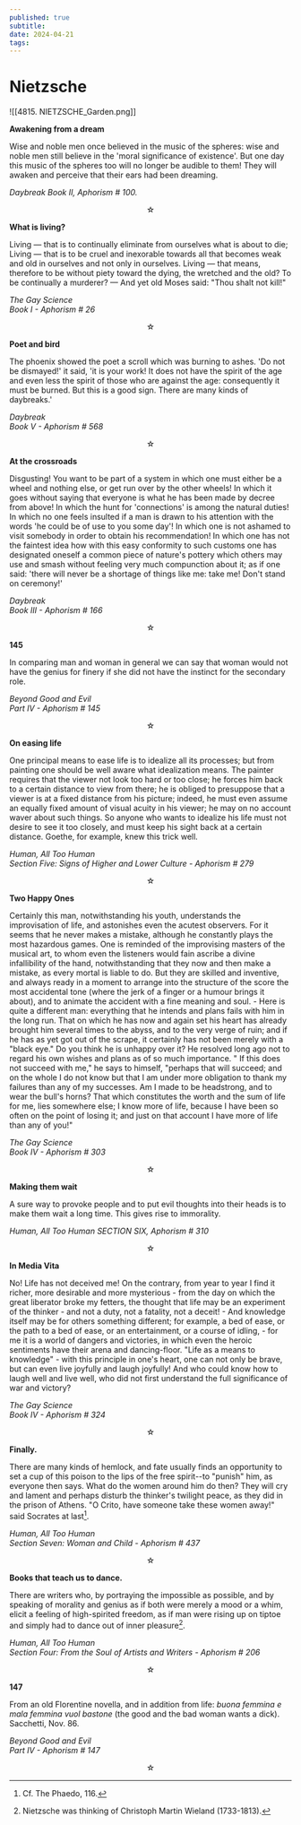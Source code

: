 ```yaml
---
published: true
subtitle:
date: 2024-04-21
tags: 
---
```


# Nietzsche
![[4815. NIETZSCHE_Garden.png]]

**Awakening from a dream**

Wise and noble men once believed in the music of the spheres: wise and noble men still believe in the 'moral significance of existence'. But one day this music of the spheres too will no longer be audible to them! They will awaken and perceive that their ears had been dreaming.

*Daybreak 
Book II, Aphorism # 100.*

<center>☆</center>

**What is living?**

Living — that is to continually eliminate from ourselves what is about to die; Living — that is to be cruel and inexorable towards all that becomes weak and old in ourselves and not only in ourselves. Living — that means, therefore to be without piety toward the dying, the wretched and the old? To be continually a murderer? — And yet old Moses said: "Thou shalt not kill!"

*The Gay Science  
Book I - Aphorism # 26*

<center>☆</center>

**Poet and bird**

The phoenix showed the poet a scroll which was burning to ashes. 'Do not be dismayed!' it said, 'it is your work! It does not have the spirit of the age and even less the spirit of those who are against the age: consequently it must be burned. But this is a good sign. There are many kinds of daybreaks.'

*Daybreak  
Book V - Aphorism # 568*

<center>☆</center>

**At the crossroads**

Disgusting! You want to be part of a system in which one must either be a wheel and nothing else, or get run over by the other wheels! In which it goes without saying that everyone is what he has been made by decree from above! In which the hunt for 'connections' is among the natural duties! In which no one feels insulted if a man is drawn to his attention with the words 'he could be of use to you some day'! In which one is not ashamed to visit somebody in order to obtain his recommendation! In which one has not the faintest idea how with this easy conformity to such customs one has designated oneself a common piece of nature's pottery which others may use and smash without feeling very much compunction about it; as if one said: 'there will never be a shortage of things like me: take me! Don't stand on ceremony!'

*Daybreak  
Book III - Aphorism # 166*

<center>☆</center>

**145**

In comparing man and woman in general we can say that woman would not have the genius for finery if she did not have the instinct for the secondary role.

*Beyond Good and Evil  
Part IV - Aphorism # 145*

<center>☆</center>

**On easing life**

One principal means to ease life is to idealize all its processes; but from painting one should be well aware what idealization means. The painter requires that the viewer not look too hard or too close; he forces him back to a certain distance to view from there; he is obliged to presuppose that a viewer is at a fixed distance from his picture; indeed, he must even assume an equally fixed amount of visual acuity in his viewer; he may on no account waver about such things. So anyone who wants to idealize his life must not desire to see it too closely, and must keep his sight back at a certain distance. Goethe, for example, knew this trick well.

*Human, All Too Human  
Section Five: Signs of Higher and Lower Culture - Aphorism # 279*

<center>☆</center>

**Two Happy Ones**

Certainly this man, notwithstanding his youth, understands the improvisation of life, and astonishes even the acutest observers. For it seems that he never makes a mistake, although he constantly plays the most hazardous games. One is reminded of the improvising masters of the musical art, to whom even the listeners would fain ascribe a divine infallibility of the hand, notwithstanding that they now and then make a mistake, as every mortal is liable to do. But they are skilled and inventive, and always ready in a moment to arrange into the structure of the score the most accidental tone (where the jerk of a finger or a humour brings it about), and to animate the accident with a fine meaning and soul. - Here is quite a different man: everything that he intends and plans fails with him in the long run. That on which he has now and again set his heart has already brought him several times to the abyss, and to the very verge of ruin; and if he has as yet got out of the scrape, it certainly has not been merely with a "black eye." Do you think he is unhappy over it? He resolved long ago not to regard his own wishes and plans as of so much importance. " If this does not succeed with me," he says to himself, "perhaps that will succeed; and on the whole I do not know but that I am under more obligation to thank my failures than any of my successes. Am I made to be headstrong, and to wear the bull's horns? That which constitutes the worth and the sum of life for me, lies somewhere else; I know more of life, because I have been so often on the point of losing it; and just on that account I have more of life than any of you!"

*The Gay Science  
Book IV - Aphorism # 303*

<center>☆</center>

**Making them wait**

A sure way to provoke people and to put evil thoughts into their heads is to make them wait a long time. This gives rise to immorality.

*Human, All Too Human
SECTION SIX, Aphorism # 310*

<center>☆</center>

**In Media Vita** 

No! Life has not deceived me! On the contrary, from year to year I find it richer, more desirable and more mysterious - from the day on which the great liberator broke my fetters, the thought that life may be an experiment of the thinker - and not a duty, not a fatality, not a deceit! - And knowledge itself may be for others something different; for example, a bed of ease, or the path to a bed of ease, or an entertainment, or a course of idling, - for me it is a world of dangers and victories, in which even the heroic sentiments have their arena and dancing-floor. "Life as a means to knowledge" - with this principle in one's heart, one can not only be brave, but can even live joyfully and laugh joyfully! And who could know how to laugh well and live well, who did not first understand the full significance of war and victory?

*The Gay Science  
Book IV - Aphorism # 324*

<center>☆</center>

**Finally.** 

There are many kinds of hemlock, and fate usually finds an opportunity to set a cup of this poison to the lips of the free spirit--to "punish" him, as everyone then says. What do the women around him do then? They will cry and lament and perhaps disturb the thinker's twilight peace, as they did in the prison of Athens. "O Crito, have someone take these women away!" said Socrates at last[^1].

[^1]: Cf. The Phaedo, 116.

*Human, All Too Human  
Section Seven: Woman and Child - Aphorism # 437*

<center>☆</center>

**Books that teach us to dance.** 

There are writers who, by portraying the impossible as possible, and by speaking of morality and genius as if both were merely a mood or a whim, elicit a feeling of high-spirited freedom, as if man were rising up on tiptoe and simply had to dance out of inner pleasure[^2].

[^2]: Nietzsche was thinking of Christoph Martin Wieland (1733-1813).

*Human, All Too Human  
Section Four: From the Soul of Artists and Writers - Aphorism # 206*

<center>☆</center>

**147**

From an old Florentine novella, and in addition from life: *buona femmina e mala femmina vuol bastone* (the good and the bad woman wants a dick). Sacchetti, Nov. 86.

*Beyond Good and Evil  
Part IV - Aphorism # 147*

<center>☆</center>